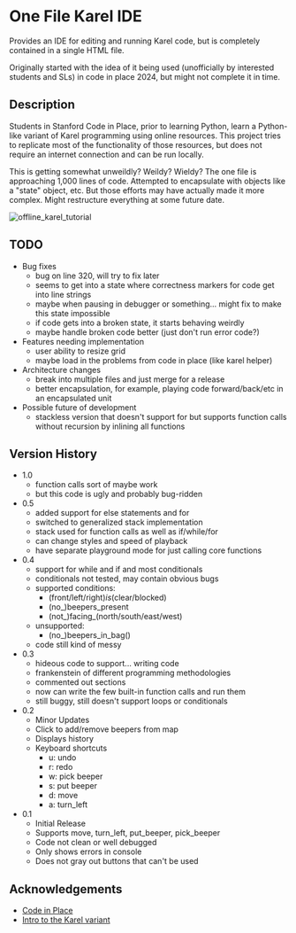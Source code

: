 # One File Karel IDE

Provides an IDE for editing and running Karel code, but is completely contained in a single HTML file.

Originally started with the idea of it being used (unofficially by interested students and SLs) in code in place 2024, but might not complete it in time.

## Description

Students in Stanford Code in Place, prior to learning Python, learn a Python-like variant of Karel programming using online resources. This project tries to replicate most of the functionality of those resources, but does not require an internet connection and can be run locally.

This is getting somewhat unweildly? Weildy? Wieldy? The one file is approaching 1,000 lines of code. Attempted to encapsulate with objects like a "state" object, etc. But those efforts may have actually made it more complex. Might restructure everything at some future date.

![offline_karel_tutorial](https://github.com/chesterous/offline_karel/assets/164004822/15cb6636-28a5-48ca-b8d4-46d4d0931cad)

## TODO
* Bug fixes
    * bug on line 320, will try to fix later
    * seems to get into a state where correctness markers for code get into line strings
    * maybe when pausing in debugger or something... might fix to make this state impossible
    * if code gets into a broken state, it starts behaving weirdly
    * maybe handle broken code better (just don't run error code?)
* Features needing implementation
    * user ability to resize grid
    * maybe load in the problems from code in place (like karel helper)
* Architecture changes
    * break into multiple files and just merge for a release
    * better encapsulation, for example, playing code forward/back/etc in an encapsulated unit
* Possible future of development
    * stackless version that doesn't support for but supports function calls without recursion by inlining all functions

## Version History
* 1.0
    * function calls sort of maybe work
    * but this code is ugly and probably bug-ridden
* 0.5
    * added support for else statements and for
    * switched to generalized stack implementation
    * stack used for  function calls as well as if/while/for
    * can change styles and speed of playback
    * have separate playground mode for just calling core functions
* 0.4
    * support for while and if and most conditionals
    * conditionals not tested, may contain obvious bugs
    * supported conditions:
        * (front/left/right)_is_(clear/blocked)
        * (no_)beepers_present
        * (not_)facing_(north/south/east/west)
    * unsupported:
        * (no_)beepers_in_bag()
    * code still kind of messy
* 0.3
    * hideous code to support... writing code
    * frankenstein of different programming methodologies
    * commented out sections
    * now can write the few built-in function calls and run them
    * still buggy, still doesn't support loops or conditionals
* 0.2
    * Minor Updates
    * Click to add/remove beepers from map
    * Displays history
    * Keyboard shortcuts
        * u: undo
        * r: redo
        * w: pick beeper
        * s: put beeper
        * d: move
        * a: turn_left
* 0.1
    * Initial Release
    * Supports move, turn_left, put_beeper, pick_beeper
    * Code not clean or well debugged
    * Only shows errors in console
    * Does not gray out buttons that can't be used

## Acknowledgements

* [Code in Place](https://codeinplace.stanford.edu/)
* [Intro to the Karel variant](https://compedu.stanford.edu/karel-reader/docs/python/en/intro.html)

